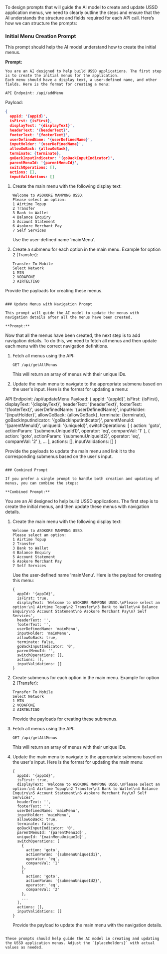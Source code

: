To design prompts that will guide the AI model to create and update USSD application menus, we need to clearly outline the steps and ensure that the AI understands the structure and fields required for each API call. Here’s how we can structure the prompts:

### Initial Menu Creation Prompt

This prompt should help the AI model understand how to create the initial menus.

**Prompt:**
```
You are an AI designed to help build USSD applications. The first step is to create the initial menus for the application. 
Each menu should have a display text, a user-defined name, and other fields. Here is the format for creating a menu:

API Endpoint: /api/addMenu
```
Payload:
```json
{
  appId: '{appId}',
  isFirst: {isFirst},
  displayText: '{displayText}',
  headerText: '{headerText}',
  footerText: '{footerText}',
  userDefinedName: '{userDefinedName}',
  inputHolder: '{userDefinedName}',
  allowGoBack: {allowGoBack},
  terminate: {terminate},
  goBackInputIndicator: '{goBackInputIndicator}',
  parentMenuId: '{parentMenuId}',
  switchOperations: [],
  actions: [],
  inputValidations: []
```

1. Create the main menu with the following display text:
   ```
   Welcome to ASOKORE MAMPONG USSD.
   Please select an option:
   1 Airtime Topup
   2 Transfer
   3 Bank to Wallet
   4 Balance Enquiry
   5 Account Statement
   6 Asokore Merchant Pay
   7 Self Services
   ```
   Use the user-defined name 'mainMenu'.

2. Create a submenu for each option in the main menu. Example for option 2 (Transfer):
   ```
   Transfer To Mobile
   Select Network
   1 MTN
   2 VODAFONE
   3 AIRTELTIGO
   ```

Provide the payloads for creating these menus.
```

### Update Menus with Navigation Prompt

This prompt will guide the AI model to update the menus with navigation details after all the menus have been created.

**Prompt:**
```
Now that all the menus have been created, the next step is to add navigation details. To do this, we need to fetch all menus and then update each menu with the correct navigation definitions.

1. Fetch all menus using the API:
   ```
   GET /api/getAllMenus
   ```
   This will return an array of menus with their unique IDs.

2. Update the main menu to navigate to the appropriate submenu based on the user's input. Here is the format for updating a menu:

API Endpoint: /api/updateMenu
Payload:
{
appId: '{appId}',
isFirst: {isFirst},
displayText: '{displayText}',
headerText: '{headerText}',
footerText: '{footerText}',
userDefinedName: '{userDefinedName}',
inputHolder: '{inputHolder}',
allowGoBack: {allowGoBack},
terminate: {terminate},
goBackInputIndicator: '{goBackInputIndicator}',
parentMenuId: '{parentMenuId}',
uniqueId: '{uniqueId}',
switchOperations: [
{
action: 'goto',
actionParam: '{submenuUniqueId1}',
operator: 'eq',
compareVal: '1'
},
{
action: 'goto',
actionParam: '{submenuUniqueId2}',
operator: 'eq',
compareVal: '2'
},
...
],
actions: [],
inputValidations: []
}

Provide the payloads to update the main menu and link it to the corresponding submenus based on the user's input.
```

### Combined Prompt

If you prefer a single prompt to handle both creation and updating of menus, you can combine the steps:

**Combined Prompt:**
```
You are an AI designed to help build USSD applications. The first step is to create the initial menus, and then update these menus with navigation details.

1. Create the main menu with the following display text:
   ```
   Welcome to ASOKORE MAMPONG USSD.
   Please select an option:
   1 Airtime Topup
   2 Transfer
   3 Bank to Wallet
   4 Balance Enquiry
   5 Account Statement
   6 Asokore Merchant Pay
   7 Self Services
   ```
   Use the user-defined name 'mainMenu'. Here is the payload for creating this menu:
   ```
   {
     appId: '{appId}',
     isFirst: true,
     displayText: 'Welcome to ASOKORE MAMPONG USSD.\nPlease select an option:\n1 Airtime Topup\n2 Transfer\n3 Bank to Wallet\n4 Balance Enquiry\n5 Account Statement\n6 Asokore Merchant Pay\n7 Self Services',
     headerText: '',
     footerText: '',
     userDefinedName: 'mainMenu',
     inputHolder: 'mainMenu',
     allowGoBack: true,
     terminate: false,
     goBackInputIndicator: '0',
     parentMenuId: '',
     switchOperations: [],
     actions: [],
     inputValidations: []
   }
   ```

2. Create submenus for each option in the main menu. Example for option 2 (Transfer):
   ```
   Transfer To Mobile
   Select Network
   1 MTN
   2 VODAFONE
   3 AIRTELTIGO
   ```
   Provide the payloads for creating these submenus.

3. Fetch all menus using the API:
   ```
   GET /api/getAllMenus
   ```
   This will return an array of menus with their unique IDs.



4. Update the main menu to navigate to the appropriate submenu based on the user's input. Here is the format for updating the main menu:
   ```
   {
     appId: '{appId}',
     isFirst: true,
     displayText: 'Welcome to ASOKORE MAMPONG USSD.\nPlease select an option:\n1 Airtime Topup\n2 Transfer\n3 Bank to Wallet\n4 Balance Enquiry\n5 Account Statement\n6 Asokore Merchant Pay\n7 Self Services',
     headerText: '',
     footerText: '',
     userDefinedName: 'mainMenu',
     inputHolder: 'mainMenu',
     allowGoBack: true,
     terminate: false,
     goBackInputIndicator: '0',
     parentMenuId: '{parentMenuId}',
     uniqueId: '{mainMenuUniqueId}',
     switchOperations: [
       {
         action: 'goto',
         actionParam: '{submenuUniqueId1}',
         operator: 'eq',
         compareVal: '1'
       },
       {
         action: 'goto',
         actionParam: '{submenuUniqueId2}',
         operator: 'eq',
         compareVal: '2'
       },
       ...
     ],
     actions: [],
     inputValidations: []
   }
   ```
   Provide the payload to update the main menu with the navigation details.
```

These prompts should help guide the AI model in creating and updating the USSD application menus. Adjust the `{placeholders}` with actual values as needed.